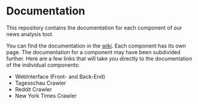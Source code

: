 # Documentation

This repository contains the documentation for each component of our news analysis tool.

You can find the documentation in the [wiki](https://github.com/SearchTrendAnalyseTool/Documentation/wiki). Each component has its own page. The documentation for a component may have been subdivided further. Here are a few links that will take you directly to the documentation of the individual components:
- WebInterface (Front- and Back-End)
- Tagesschau Crawler
- Reddit Crawler
- New York Times Crawler
